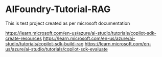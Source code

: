 # AIFoundry-Tutorial-RAG

This is test project created as per microsoft documentation

https://learn.microsoft.com/en-us/azure/ai-studio/tutorials/copilot-sdk-create-resources
https://learn.microsoft.com/en-us/azure/ai-studio/tutorials/copilot-sdk-build-rag
https://learn.microsoft.com/en-us/azure/ai-studio/tutorials/copilot-sdk-evaluate
